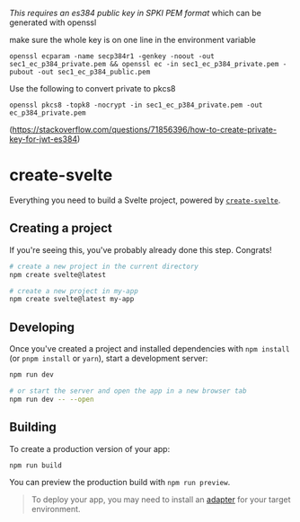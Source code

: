 _This requires an es384 public key in SPKI PEM format_
which can be generated with openssl

make sure the whole key is on one line in the environment variable

`openssl ecparam -name secp384r1 -genkey -noout -out sec1_ec_p384_private.pem && openssl ec -in sec1_ec_p384_private.pem -pubout -out sec1_ec_p384_public.pem`

Use the following to convert private to pkcs8

`openssl pkcs8 -topk8 -nocrypt -in sec1_ec_p384_private.pem -out ec_p384_private.pem`

(https://stackoverflow.com/questions/71856396/how-to-create-private-key-for-jwt-es384)

# create-svelte

Everything you need to build a Svelte project, powered by [`create-svelte`](https://github.com/sveltejs/kit/tree/master/packages/create-svelte).

## Creating a project

If you're seeing this, you've probably already done this step. Congrats!

```bash
# create a new project in the current directory
npm create svelte@latest

# create a new project in my-app
npm create svelte@latest my-app
```

## Developing

Once you've created a project and installed dependencies with `npm install` (or `pnpm install` or `yarn`), start a development server:

```bash
npm run dev

# or start the server and open the app in a new browser tab
npm run dev -- --open
```

## Building

To create a production version of your app:

```bash
npm run build
```

You can preview the production build with `npm run preview`.

> To deploy your app, you may need to install an [adapter](https://kit.svelte.dev/docs/adapters) for your target environment.
